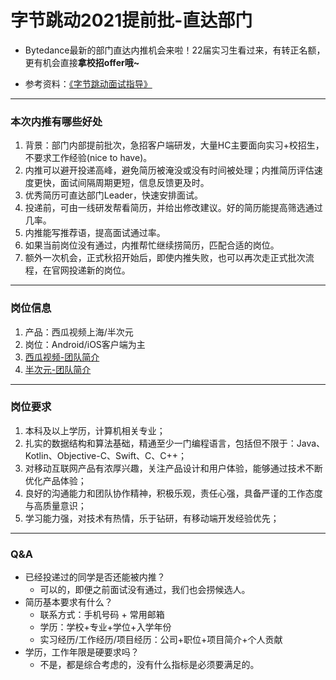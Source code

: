 # 字节跳动2021提前批-直达部门

- Bytedance最新的部门直达内推机会来啦！22届实习生看过来，有转正名额，更有机会直接**拿校招offer哦~**<br/>

- 参考资料：[《字节跳动面试指导》](./addons/interview_skill.md)

---

### 本次内推有哪些好处

1. 背景：部门内部提前批次，急招客户端研发，大量HC主要面向实习+校招生，不要求工作经验(nice to have)。
2. 内推可以避开投递高峰，避免简历被淹没或没有时间被处理；内推简历评估速度更快，面试间隔周期更短，信息反馈更及时。
3. 优秀简历可直达部门Leader，快速安排面试。
4. 投递前，可由一线研发帮看简历，并给出修改建议。好的简历能提高筛选通过几率。
5. 内推能写推荐语，提高面试通过率。
6. 如果当前岗位没有通过，内推帮忙继续捞简历，匹配合适的岗位。
7. 额外一次机会，正式秋招开始后，即使内推失败，也可以再次走正式批次流程，在官网投递新的岗位。

---

### 岗位信息

1. 产品：西瓜视频上海/半次元
2. 岗位：Android/iOS客户端为主
3. [西瓜视频-团队简介](./xigua_info.md)
4. [半次元-团队简介](./bcy_info.md)

---

### 岗位要求

1. 本科及以上学历，计算机相关专业；
2. 扎实的数据结构和算法基础，精通至少一门编程语言，包括但不限于：Java、Kotlin、Objective-C、Swift、C、C++；
3. 对移动互联网产品有浓厚兴趣，关注产品设计和用户体验，能够通过技术不断优化产品体验；
4. 良好的沟通能力和团队协作精神，积极乐观，责任心强，具备严谨的工作态度与高质量意识；
5. 学习能力强，对技术有热情，乐于钻研，有移动端开发经验优先；

---

### Q&A
- 已经投递过的同学是否还能被内推？
   - 可以的，即便之前面试没有通过，我们也会捞候选人。
- 简历基本要求有什么？
   - 联系方式：手机号码 + 常用邮箱
   - 学历：学校+专业+学位+入学年份
   - 实习经历/工作经历/项目经历：公司+职位+项目简介+个人贡献
- 学历，工作年限是硬要求吗？
   - 不是，都是综合考虑的，没有什么指标是必须要满足的。
